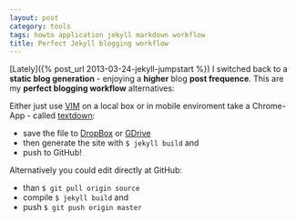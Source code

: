 ```yaml
---
layout: post
category: tools
tags: howto application jekyll markdown workflow
title: Perfect Jekyll blogging workflow
---
```

[Lately]({% post_url 2013-03-24-jekyll-jumpstart %}) I switched back to a **static blog generation** - enjoying a **higher** blog **post frequence**. This are my **perfect blogging workflow** alternatives:

Either just use [VIM](http://www.vim.org) on a local box or in mobile enviroment take a Chrome-App - called [textdown](https://chrome.google.com/webstore/detail/textdown/efalomlklhakojjbdfehfkgoicablooc):
* save the file to [DropBox](https://dropbox.com) or [GDrive](https://gdrive.com)
* then generate the site with `$ jekyll build` and
* push to GitHub!

Alternatively you could edit directly at GitHub:

* than `$ git pull origin source`
* compile `$ jekyll build` and
* push `$ git push origin master`
